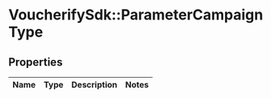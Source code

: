 # VoucherifySdk::ParameterCampaignType

## Properties

| Name | Type | Description | Notes |
| ---- | ---- | ----------- | ----- |

